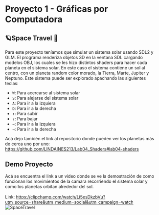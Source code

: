 # Proyecto 1 - Gráficas por Computadora
## 🪐Space Travel 💫
Para este proyecto teníamos que simular un sistema solar usando SDL2 y GLM. El programa renderiza objetos 3D en la ventana SDL cargando modelos OBJ, los cuales se les hizo distintos shaders para hacer cada planeta en el sistema solar. En este caso el sistema contiene un sol al centro, con un planeta random color morado, la Tierra, Marte, Jupiter y Neptuno. Este sistema puede ser explorado apachando las siguientes teclas:<br>
  - `W`: Para acercarse al sistema solar<br>
  - `S`: Para alejarse del sistema solar<br>
  - `A`: Para ir a la izquiera<br>
  - `D`: Para ir a la derecha<br>
  - `↑`: Para subir<br>
  - `↓`: Para bajar<br>
  - `←`: Para ir a la izquiera<br>
  - `→`: Para ir a la derecha
    
Acá dejo también el link al repositorio donde pueden ver los planetas más de cerca uno por uno: https://github.com/LINDAINES213/Lab04_Shaders#lab04-shaders
## Demo Proyecto
Acá se encuentra el link a un video donde se ve la demostración de como funcionan los movimientos de la camara recorriendo el sistema solar y como los planetas orbitan alrededor del sol.<br><br>
Link: https://clipchamp.com/watch/Li5esDkzbVu?utm_source=share&utm_medium=social&utm_campaign=watch<br>
![SpaceTravel](https://github.com/LINDAINES213/Proyecto1_Graficas/assets/77686175/e9f0aeea-d1ba-4e52-a8af-4bc5c003cdc0)
